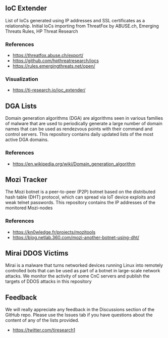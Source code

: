 ## IoC Extender

List of IoCs generated using IP addresses and SSL certificates as a relationship. Initial IoCs importing from ThreatFox by ABUSE.ch, Emerging Threats Rules, HP Threat Research

### References
* https://threatfox.abuse.ch/export/
* https://github.com/hpthreatresearch/iocs
* https://rules.emergingthreats.net/open/

### Visualization
* https://ti-research.io/ioc_extender/


## DGA Lists

Domain generation algorithms (DGA) are algorithms seen in various families of malware that are used to periodically generate a large number of domain names that can be used as rendezvous points with their command and control servers. This repository contains daily updated lists of the most active DGA domains. 

### References
* https://en.wikipedia.org/wiki/Domain_generation_algorithm

## Mozi Tracker

The Mozi botnet is a peer-to-peer (P2P) botnet based on the distributed hash table (DHT) protocol, which can spread via IoT device exploits and weak telnet passwords.
This repository contains the IP addresses of the monitored Mozi-nodes

### References
* https://kn0wledge.fr/projects/mozitools
* https://blog.netlab.360.com/mozi-another-botnet-using-dht/

## Mirai DDOS Victims

Mirai is a malware that turns networked devices running Linux into remotely controlled bots that can be used as part of a botnet in large-scale network attacks.
We monitor the activity of some CnC servers and publish the targets of DDOS attacks in this repository

## Feedback
We will really appreciate any feedback in the Discussions section of the GitHub repo. Please use the Issues tab if you have questions about the content of any of the lists provided.
* https://twitter.com/tiresearch1
